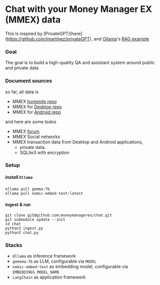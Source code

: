 # Chat with your Money Manager EX (MMEX) data
This is inspired by [PrivateGPT](here](https://github.com/imartinez/privateGPT), and [Ollama](https://ollama.com/)'s [RAG example](https://github.com/ollama/ollama/edit/main/examples/langchain-python-rag-privategpt)

### Goal
The goal is to build a high-quality QA and assistant system around public and private data

### Document sources
so far, all data is
* MMEX [homesite repo](https://github.com/moneymanagerex/moneymanagerex.github.io)
* MMEX for [Desktop repo](https://github.com/moneymanagerex/moneymanagerex)
* MMEX for [Android repo](https://github.com/moneymanagerex/android-money-manager-ex)
  
and here are some todos
* MMEX [forum](https://forum.moneymanagerex.org/)
* MMEX Social networks
* MMEX transaction data from Desktop and Android applications,
  - private data.
  - SQLite3 with encryption 

### Setup

##### install `Ollama`

```
ollama pull gemma:7b
ollama pull nomic-embed-text:latest
```

#### ingest & run
```
git clone git@github.com:moneymanagerex/chat.git
git submodule update --init
cd chat
python3 ingest.py
python3 chat.py
```


### Stacks 
* `Ollama` as inference framework
* `gemema:7b` as LLM, configurable via `MODEL`
* `nomic-embed-text` as embedding model, configurable via `EMBEDDINGS_MODEL_NAME`
* `LangChain` as application framework 
